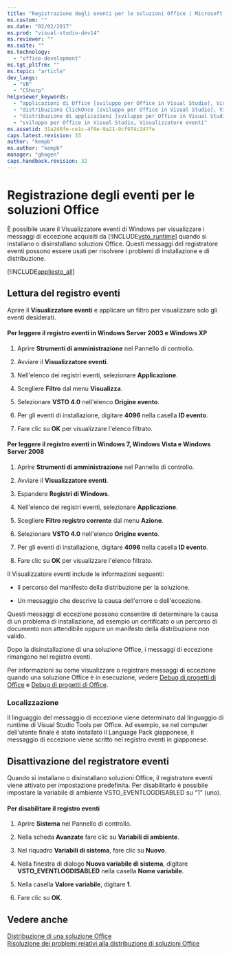 ```yaml
---
title: "Registrazione degli eventi per le soluzioni Office | Microsoft Docs"
ms.custom: ""
ms.date: "02/02/2017"
ms.prod: "visual-studio-dev14"
ms.reviewer: ""
ms.suite: ""
ms.technology: 
  - "office-development"
ms.tgt_pltfrm: ""
ms.topic: "article"
dev_langs: 
  - "VB"
  - "CSharp"
helpviewer_keywords: 
  - "applicazioni di Office [sviluppo per Office in Visual Studio], Visualizzatore eventi"
  - "distribuzione ClickOnce [sviluppo per Office in Visual Studio], Visualizzatore eventi"
  - "distribuzione di applicazioni [sviluppo per Office in Visual Studio], Visualizzatore eventi"
  - "sviluppo per Office in Visual Studio, Visualizzatore eventi"
ms.assetid: 31a246fe-ce1c-4f0e-9a21-9cf974c247fe
caps.latest.revision: 33
author: "kempb"
ms.author: "kempb"
manager: "ghogen"
caps.handback.revision: 32
---
```

# Registrazione degli eventi per le soluzioni Office
  È possibile usare il Visualizzatore eventi di Windows per visualizzare i messaggi di eccezione acquisiti da [!INCLUDE[vsto_runtime](../vsto/includes/vsto-runtime-md.md)] quando si installano o disinstallano soluzioni Office. Questi messaggi del registratore eventi possono essere usati per risolvere i problemi di installazione e di distribuzione.  
  
 [!INCLUDE[appliesto_all](../vsto/includes/appliesto-all-md.md)]  
  
## Lettura del registro eventi  
 Aprire il **Visualizzatore eventi** e applicare un filtro per visualizzare solo gli eventi desiderati.  
  
#### Per leggere il registro eventi in Windows Server 2003 e Windows XP  
  
1.  Aprire **Strumenti di amministrazione** nel Pannello di controllo.  
  
2.  Avviare il **Visualizzatore eventi**.  
  
3.  Nell'elenco dei registri eventi, selezionare **Applicazione**.  
  
4.  Scegliere **Filtro** dal menu **Visualizza**.  
  
5.  Selezionare **VSTO 4.0** nell'elenco **Origine evento**.  
  
6.  Per gli eventi di installazione, digitare **4096** nella casella **ID evento**.  
  
7.  Fare clic su **OK** per visualizzare l'elenco filtrato.  
  
#### Per leggere il registro eventi in Windows 7, Windows Vista e Windows Server 2008  
  
1.  Aprire **Strumenti di amministrazione** nel Pannello di controllo.  
  
2.  Avviare il **Visualizzatore eventi**.  
  
3.  Espandere **Registri di Windows**.  
  
4.  Nell'elenco dei registri eventi, selezionare **Applicazione**.  
  
5.  Scegliere  **Filtro registro corrente** dal menu **Azione**.  
  
6.  Selezionare **VSTO 4.0** nell'elenco **Origine evento**.  
  
7.  Per gli eventi di installazione, digitare **4096** nella casella **ID evento**.  
  
8.  Fare clic su **OK** per visualizzare l'elenco filtrato.  
  
 Il Visualizzatore eventi include le informazioni seguenti:  
  
-   Il percorso del manifesto della distribuzione per la soluzione.  
  
-   Un messaggio che descrive la causa dell'errore o dell'eccezione.  
  
 Questi messaggi di eccezione possono consentire di determinare la causa di un problema di installazione, ad esempio un certificato o un percorso di documento non attendibile oppure un manifesto della distribuzione non valido.  
  
 Dopo la disinstallazione di una soluzione Office, i messaggi di eccezione rimangono nel registro eventi.  
  
 Per informazioni su come visualizzare o registrare messaggi di eccezione quando una soluzione Office è in esecuzione, vedere [Debug di progetti di Office](../vsto/debugging-office-projects.md) e [Debug di progetti di Office](../vsto/debugging-office-projects.md).  
  
### Localizzazione  
 Il linguaggio del messaggio di eccezione viene determinato dal linguaggio di runtime di Visual Studio Tools per Office. Ad esempio, se nel computer dell'utente finale è stato installato il Language Pack giapponese, il messaggio di eccezione viene scritto nel registro eventi in giapponese.  
  
## Disattivazione del registratore eventi  
 Quando si installano o disinstallano soluzioni Office, il registratore eventi viene attivato per impostazione predefinita. Per disabilitarlo è possibile impostare la variabile di ambiente VSTO\_EVENTLOGDISABLED su "1" \(uno\).  
  
#### Per disabilitare il registro eventi  
  
1.  Aprire **Sistema** nel Pannello di controllo.  
  
2.  Nella scheda **Avanzate** fare clic su **Variabili di ambiente**.  
  
3.  Nel riquadro **Variabili di sistema**, fare clic su **Nuovo**.  
  
4.  Nella finestra di dialogo **Nuova variabile di sistema**, digitare **VSTO\_EVENTLOGDISABLED** nella casella **Nome variabile**.  
  
5.  Nella casella **Valore variabile**, digitare **1**.  
  
6.  Fare clic su **OK**.  
  
## Vedere anche  
 [Distribuzione di una soluzione Office](../vsto/deploying-an-office-solution.md)   
 [Risoluzione dei problemi relativi alla distribuzione di soluzioni Office](../vsto/troubleshooting-office-solution-deployment.md)  
  
  